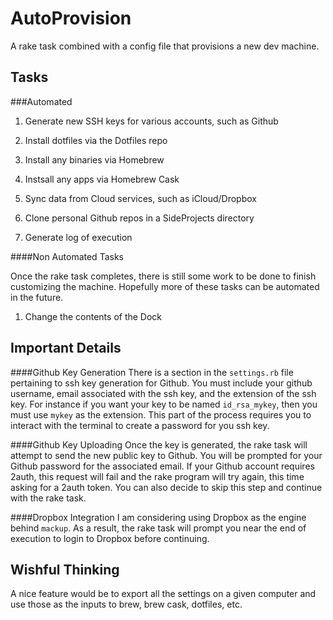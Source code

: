 # AutoProvision

A rake task combined with a config file that provisions a new dev machine.

Tasks
-----

###Automated
1. Generate new SSH keys for various accounts, such as Github

1. Install dotfiles via the Dotfiles repo

1. Install any binaries via Homebrew

1. Instsall any apps via Homebrew Cask

1. Sync data from Cloud services, such as iCloud/Dropbox 

1. Clone personal Github repos in a SideProjects directory

1. Generate log of execution


####Non Automated Tasks

Once the rake task completes, there is still some work to be done to finish customizing the machine. Hopefully more of these tasks can be automated in the future.

1. Change the contents of the Dock


Important Details
-----------------
####Github Key Generation
There is a section in the `settings.rb` file pertaining to ssh key generation for Github. You must include your github username, email associated with the ssh key, and the extension of the ssh key. For instance if you want your key to be named `id_rsa_mykey`, then you must use `mykey` as the extension. This part of the process requires you to interact with the terminal to create a password for you ssh key. 


####Github Key Uploading
Once the key is generated, the rake task will attempt to send the new public key to Github. You will be prompted for your Github password for the associated email. If your Github account requires 2auth, this request will fail and the rake program will try again, this time asking for a 2auth token. You can also decide to skip this step and continue with the rake task.

####Dropbox Integration
I am considering using Dropbox as the engine behind `mackup`. As a result, the rake task will prompt you near the end of execution to login to Dropbox before continuing.

Wishful Thinking
----------------

A nice feature would be to export all the settings on a given computer and use those as the inputs to brew, brew cask, dotfiles, etc.
